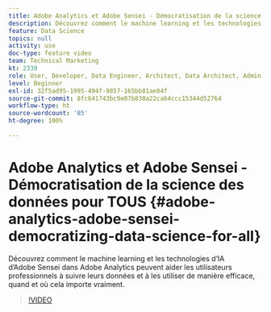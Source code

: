 ```yaml
---
title: Adobe Analytics et Adobe Sensei - Démocratisation de la science des données pour TOUS
description: Découvrez comment le machine learning et les technologies d’IA d’Adobe Sensei dans Adobe Analytics peuvent aider les utilisateurs professionnels à suivre leurs données et à les utiliser de manière efficace, quand et où cela importe vraiment.
feature: Data Science
topics: null
activity: use
doc-type: feature video
team: Technical Marketing
kt: 2339
role: User, Developer, Data Engineer, Architect, Data Architect, Admin, Leader
level: Beginner
exl-id: 32f5ad95-1995-494f-9857-165bb81ae04f
source-git-commit: 8fc641743bc9e07b838a22ca64ccc15344d52764
workflow-type: ht
source-wordcount: '85'
ht-degree: 100%

---
```


# Adobe Analytics et Adobe Sensei - Démocratisation de la science des données pour TOUS {#adobe-analytics-adobe-sensei-democratizing-data-science-for-all}

Découvrez comment le machine learning et les technologies d’IA d’Adobe Sensei dans Adobe Analytics peuvent aider les utilisateurs professionnels à suivre leurs données et à les utiliser de manière efficace, quand et où cela importe vraiment.

>[!VIDEO](https://video.tv.adobe.com/v/25838/?quality=12&learn=on)
